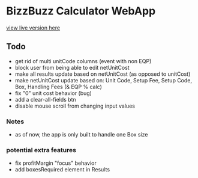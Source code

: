 # BizzBuzz Calculator WebApp

[view live version here](https://bizzbuzz-calculator.netlify.app)
## Todo


- get rid of multi unitCode columns (event with non EQP)
- block user from being able to edit netUnitCost
- make all results update based on netUnitCost (as opposed to unitCost)
- make netUnitCost update based on: Unit Code, Setup Fee, Setup Code, Box, Handling Fees (& EQP % calc)
- fix "0" unit cost behavior (bug)
- add a clear-all-fields btn
- disable mouse scroll from changing input values

### Notes
- as of now, the app is only built to handle one Box size 
### potential extra features

- fix profitMargin "focus" behavior
- add boxesRequired element in Results 
